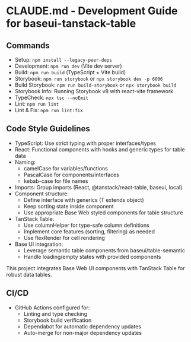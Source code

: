 # CLAUDE.md - Development Guide for baseui-tanstack-table

## Commands
- Setup: `npm install --legacy-peer-deps`
- Development: `npm run dev` (Vite dev server)
- Build: `npm run build` (TypeScript + Vite build)
- Storybook: `npm run storybook` or `npx storybook dev -p 6006`
- Build Storybook: `npm run build-storybook` or `npx storybook build`
- Storybook Info: Running Storybook v8 with react-vite framework
- TypeCheck: `npx tsc --noEmit`
- Lint: `npm run lint`
- Lint & Fix: `npm run lint:fix`

## Code Style Guidelines
- TypeScript: Use strict typing with proper interfaces/types
- React: Functional components with hooks and generic types for table data
- Naming: 
  - camelCase for variables/functions
  - PascalCase for components/interfaces
  - kebab-case for file names
- Imports: Group imports (React, @tanstack/react-table, baseui, local)
- Component structure:
  - Define interface with generics (T extends object)
  - Keep sorting state inside component
  - Use appropriate Base Web styled components for table structure
- TanStack Table:
  - Use columnHelper for type-safe column definitions
  - Implement core features (sorting, filtering) as needed
  - Use flexRender for cell rendering
- Base UI integration:
  - Leverage semantic table components from baseui/table-semantic
  - Handle loading/empty states with provided components

This project integrates Base Web UI components with TanStack Table for robust data tables.

## CI/CD
- GitHub Actions configured for:
  - Linting and type checking
  - Storybook build verification
  - Dependabot for automatic dependency updates
  - Auto-merge for non-major dependency updates